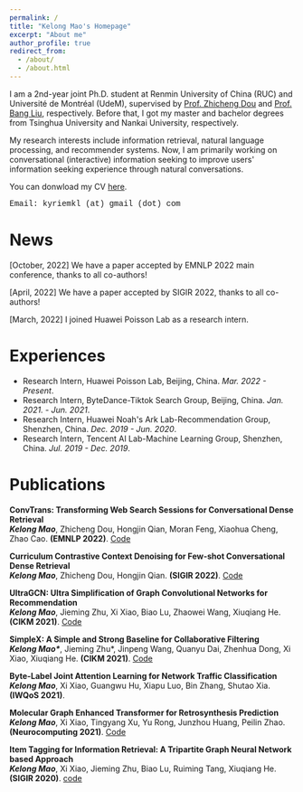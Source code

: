 ```yaml
---
permalink: /
title: "Kelong Mao's Homepage"
excerpt: "About me"
author_profile: true
redirect_from: 
  - /about/
  - /about.html
---
```

I am a 2nd-year joint Ph.D. student at Renmin University of China (RUC) and Université de Montréal (UdeM), supervised by [Prof. Zhicheng Dou](http://playbigdata.ruc.edu.cn/dou/) and [Prof. Bang Liu](https://www-labs.iro.umontreal.ca/~liubang/), respectively.
Before that, I got my master and bachelor degrees from Tsinghua University and Nankai University, respectively.

My research interests include information retrieval, natural language processing, and recommender systems.
Now, I am primarily working on conversational (interactive) information seeking to improve users' information seeking experience through natural conversations.

You can donwload my CV [here](https://drive.google.com/file/d/1D_v4JGLXdktvoX3Fr4E36TtqtoTxN6JJ/view?usp=sharing).

<font face="Courier New">Email: kyriemkl (at) gmail (dot) com</font>

News
======

[October, 2022] We have a paper accepted by EMNLP 2022 main conference, thanks to all co-authors!

[April, 2022] We have a paper accepted by SIGIR 2022, thanks to all co-authors!

[March, 2022] I joined Huawei Poisson Lab as a research intern.




Experiences
======
* Research Intern, Huawei Poisson Lab, Beijing, China. *Mar. 2022 - Present*. 
* Research Intern, ByteDance-Tiktok Search Group, Beijing, China. *Jan. 2021. - Jun. 2021*. 
* Research Intern, Huawei Noah's Ark Lab-Recommendation Group, Shenzhen, China. *Dec. 2019 - Jun. 2020*. 
* Research Intern, Tencent AI Lab-Machine Learning Group, Shenzhen, China. *Jul. 2019 - Dec. 2019*.




Publications
======

**ConvTrans: Transforming Web Search Sessions for Conversational Dense Retrieval**<br>
***Kelong Mao***, Zhicheng Dou, Hongjin Qian, Moran Feng, Xiaohua Cheng, Zhao Cao. **(EMNLP 2022)**.
[Code](https://github.com/kyriemao/ConvTrans)

**Curriculum Contrastive Context Denoising for Few-shot Conversational Dense Retrieval**<br>
***Kelong Mao***, Zhicheng Dou, Hongjin Qian. **(SIGIR 2022)**.
[Code](https://github.com/kyriemao/COTED)

**UltraGCN: Ultra Simplification of Graph Convolutional Networks for Recommendation**<br>
***Kelong Mao***, Jieming Zhu, Xi Xiao, Biao Lu, Zhaowei Wang, Xiuqiang He. **(CIKM 2021)**.
[Code](https://github.com/xue-pai/UltraGCN)

**SimpleX: A Simple and Strong Baseline for Collaborative Filtering**<br>
***Kelong Mao\****, Jieming Zhu*, Jinpeng Wang, Quanyu Dai, Zhenhua Dong, Xi Xiao, Xiuqiang He. **(CIKM 2021)**.
[Code](https://github.com/openbenchmark/BARS/tree/master/candidate_matching)


**Byte-Label Joint Attention Learning for Network Traffic Classification**<br>
***Kelong Mao***, Xi Xiao, Guangwu Hu, Xiapu Luo, Bin Zhang, Shutao Xia. **(IWQoS 2021)**.


**Molecular Graph Enhanced Transformer for Retrosynthesis Prediction**<br>
***Kelong Mao***, Xi Xiao, Tingyang Xu, Yu Rong, Junzhou Huang, Peilin Zhao. **(Neurocomputing 2021)**.
[Code](https://github.com/kyriemao/MGET)


**Item Tagging for Information Retrieval: A Tripartite Graph Neural Network based Approach**<br>
***Kelong Mao***, Xi Xiao, Jieming Zhu, Biao Lu, Ruiming Tang, Xiuqiang He. **(SIGIR 2020)**.
[code](https://github.com/kyriemao/TagGNN-SIGIR)

